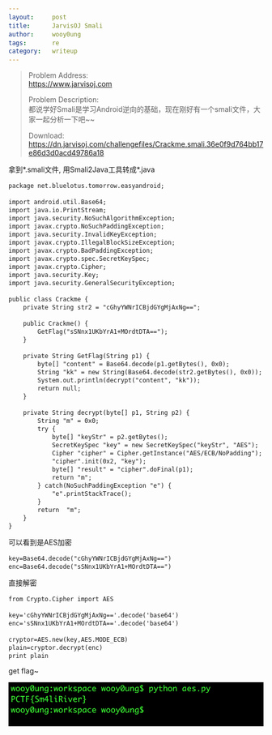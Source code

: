 ```yaml
---
layout:     post
title:      JarvisOJ Smali
author:     wooy0ung
tags: 		re
category:  	writeup
---
```



>Problem Address:  
>https://www.jarvisoj.com  
>  
>Problem Description:  
>都说学好Smali是学习Android逆向的基础，现在刚好有一个smali文件，大家一起分析一下吧~~   
>  
>Download:  
>https://dn.jarvisoj.com/challengefiles/Crackme.smali.36e0f9d764bb17e86d3d0acd49786a18  
<!-- more -->


拿到*.smali文件, 用Smali2Java工具转成*.java

```
package net.bluelotus.tomorrow.easyandroid;

import android.util.Base64;
import java.io.PrintStream;
import java.security.NoSuchAlgorithmException;
import javax.crypto.NoSuchPaddingException;
import java.security.InvalidKeyException;
import javax.crypto.IllegalBlockSizeException;
import javax.crypto.BadPaddingException;
import javax.crypto.spec.SecretKeySpec;
import javax.crypto.Cipher;
import java.security.Key;
import java.security.GeneralSecurityException;

public class Crackme {
    private String str2 = "cGhyYWNrICBjdGYgMjAxNg==";
    
    public Crackme() {
        GetFlag("sSNnx1UKbYrA1+MOrdtDTA==");
    }
    
    private String GetFlag(String p1) {
        byte[] "content" = Base64.decode(p1.getBytes(), 0x0);
        String "kk" = new String(Base64.decode(str2.getBytes(), 0x0));
        System.out.println(decrypt("content", "kk"));
        return null;
    }
    
    private String decrypt(byte[] p1, String p2) {
        String "m" = 0x0;
        try {
            byte[] "keyStr" = p2.getBytes();
            SecretKeySpec "key" = new SecretKeySpec("keyStr", "AES");
            Cipher "cipher" = Cipher.getInstance("AES/ECB/NoPadding");
            "cipher".init(0x2, "key");
            byte[] "result" = "cipher".doFinal(p1);
            return "m";
        } catch(NoSuchPaddingException "e") {
            "e".printStackTrace();
        }
        return  "m";
    }
}
```

可以看到是AES加密

```
key=Base64.decode("cGhyYWNrICBjdGYgMjAxNg==")
enc=Base64.decode("sSNnx1UKbYrA1+MOrdtDTA==")
```

直接解密

```
from Crypto.Cipher import AES
 
key='cGhyYWNrICBjdGYgMjAxNg=='.decode('base64')
enc='sSNnx1UKbYrA1+MOrdtDTA=='.decode('base64')

cryptor=AES.new(key,AES.MODE_ECB)
plain=cryptor.decrypt(enc)
print plain
```

get flag~

![](/assets/img/writeup/re/2017-10-12-jarvisoj-smali/0x00.png)